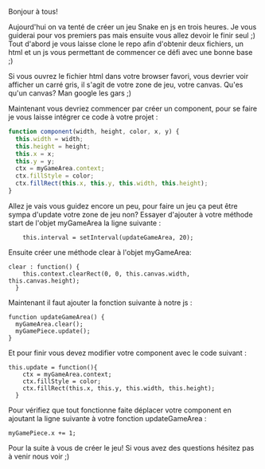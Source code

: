 Bonjour à tous!

Aujourd'hui on va tenté de créer un jeu Snake en js en trois heures.
Je vous guiderai pour vos premiers pas mais ensuite vous allez devoir le finir seul ;)
Tout d'abord je vous laisse clone le repo afin d'obtenir deux fichiers, un html et un js vous permettant de commencer ce défi avec une bonne base ;)

Si vous ouvrez le fichier html dans votre browser favori, vous devrier voir afficher un carré gris, il s'agit de votre zone de jeu, votre canvas.
Qu'es qu'un canvas? Man google les gars ;)

Maintenant vous devriez commencer par créer un component, pour se faire je vous laisse intégrer ce code à votre projet :
```js 
function component(width, height, color, x, y) {
  this.width = width;
  this.height = height;
  this.x = x;
  this.y = y;
  ctx = myGameArea.context;
  ctx.fillStyle = color;
  ctx.fillRect(this.x, this.y, this.width, this.height);
}
```
Allez je vais vous guidez encore un peu, pour faire un jeu ça peut être sympa d'update votre zone de jeu non?
Essayer d'ajouter à votre méthode start de l'objet myGameArea la ligne suivante :
```
    this.interval = setInterval(updateGameArea, 20);
```

Ensuite créer une méthode clear à l'objet myGameArea:
```
clear : function() {
    this.context.clearRect(0, 0, this.canvas.width, this.canvas.height);
  }
```

Maintenant il faut ajouter la fonction suivante à notre js : 
```
function updateGameArea() {
  myGameArea.clear();
  myGamePiece.update();
}
```

Et pour finir vous devez modifier votre component avec le code suivant :
```
this.update = function(){
    ctx = myGameArea.context;
    ctx.fillStyle = color;
    ctx.fillRect(this.x, this.y, this.width, this.height);
  }
```

Pour vérifiez que tout fonctionne faite déplacer votre component en ajoutant la ligne suivante à votre fonction updateGameArea : 
```
myGamePiece.x += 1;
```

Pour la suite à vous de créer le jeu! 
Si vous avez des questions hésitez pas à venir nous voir ;)
